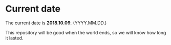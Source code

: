 # Current date

The current date is **2018.10.09.** (YYYY.MM.DD.)

This repository will be good when the world ends, so we will know how long it lasted.